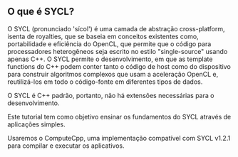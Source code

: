 ## O que é SYCL?

O SYCL (pronunciado 'sícol') é uma camada de abstração cross-platform, isenta de royalties, que se baseia em conceitos existentes como, portabilidade e eficiência do OpenCL, que permite que o código para processadores heterogêneos seja escrito no estilo "single-source" usando apenas C++. O SYCL permite o desenvolvimento, em que as template functions do C++ podem conter tanto o código de host como do dispositivo para construir algoritmos complexos que usam a aceleração OpenCL e, reutilizá-los em todo o código-fonte em diferentes tipos de dados.

O SYCL é C++ padrão, portanto, não há extensões necessárias para o desenvolvimento.

Este tutorial tem como objetivo ensinar os fundamentos do SYCL através de aplicações simples.

Usaremos o ComputeCpp, uma implementação compatível com SYCL v1.2.1 para compilar e executar os aplicativos.

